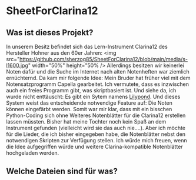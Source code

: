 # SheetForClarina12

## Was ist dieses Projekt?
In unserem Besitz befindet sich das Lern-Instrument Clarina12 des Hersteller Hohner aus den 60er Jahren:
<img src="https://github.com/sherzog85/SheetForClarina12/blob/main/media/s-l1600.jpg" width="50%" height="50% />
Allerdings besitzen wir keinerlei Noten dafür und die Suche im Internet nach alten Notenheften war ziemlich ernüchternd.
Da kam mir folgende Idee:
Mein Bruder hat früher viel mit dem Notensatzprogramm Capella gearbeitet. Ich vermutete, dass es inzwischen auch ein
freies Programm gibt, was skriptbasiert ist. Und siehe da, ich wurde nicht enttäuscht: Es gibt ein Sytem namens [Lilypond](https://lilypond.org/).
Und dieses System weist das entscheidende notwendige Feature auf: Die Noten können eingefärbt werden.
Somit war mir klar, dass mit ein bisschen Python-Coding sich ohne Weiteres Notenblätter für die Clarina12 erstellen lassen müssten.
Bisher hat meine Tochter noch kein Spaß an dem Instrument gefunden (vielleicht wird sie das auch nie....).
Aber ich möchte für die Lieder, die ich bisher eingegeben habe, die Notenblätter nebst den notwendigen Skripten zur Verfügung stellen.
Ich würde mich freuen, wenn die Idee aufgegriffen würde und weitere Clarina-kompatible Notenblätter hochgeladen werden.                                                                                                                                                                                                                 

## Welche Dateien sind für was?
